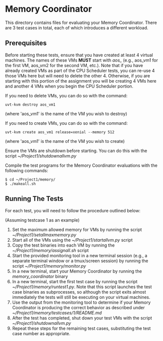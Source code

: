 # Memory Coordinator

This directory contains files for evaluating your Memory Coordinator. There are 3 test cases in total, each of which introduces a different workload.

## Prerequisites

Before starting these tests, ensure that you have created at least 4 virtual machines. The names of these VMs **MUST** start with *aos_* (e.g., aos_vm1 for the first VM, aos_vm2 for the second VM, etc.). Note that if you have already created VMs as part of the CPU Scheduler tests, you can re-use 4 those VMs here but will need to delete the other 4. Otherwise, if you are starting with this portion of the assignment you will be creating 4 VMs here and another 4 VMs when you begin the CPU Scheduler portion.

If you need to delete VMs, you can do so with the command:

`uvt-kvm destroy aos_vm1`

(where 'aos_vm1' is the name of the VM you wish to destroy)

If you need to create VMs, you can do so with the command:

`uvt-kvm create aos_vm1 release=xenial --memory 512`

(where 'aos_vm1' is the name of the VM you wish to create)

Ensure the VMs are shutdown before starting. You can do this with the script *~/Project1/shutdownallvm.py*

Compile the test programs for the Memory Coordinator evaluations with the following commands:

```
$ cd ~/Project1/memory/
$ ./makeall.sh
```
 
## Running The Tests

For each test, you will need to follow the procedure outlined below:

(Assuming testcase 1 as an example)
1. Set the maximum allowed memory for VMs by running the script *~/Project1/setallmaxmemory.py*
2. Start all of the VMs using the *~/Project1/startallvm.py* script
3. Copy the test binaries into each VM by running the *~/Project1/memory/assignall.sh* script
4. Start the provided monitoring tool in a new terminal session (e.g., a separate terminal window or a tmux/screen session) by running the script *~/Project1/memory/monitor.py*
5. In a new terminal, start your Memory Coordinator by running the *memory_coordinator* binary
6. In a new terminal, start the first test case by running the script *~/Project1/memory/runtest1.py*. Note that this script launches the test case binaries as subprocesses, so although the script exits almost immediately the tests will still be executing on your virtual machines.
7. Use the output from the monitoring tool to determine if your Memory Coordinator is producing the correct behavior as described under *~/Project1/memory/testcases/1/README.md*
8. After the test has completed, shut down your test VMs with the script *~/Project1/shutdownallvm.py*
9. Repeat these steps for the remaining test cases, substituting the test case number as appropriate.

